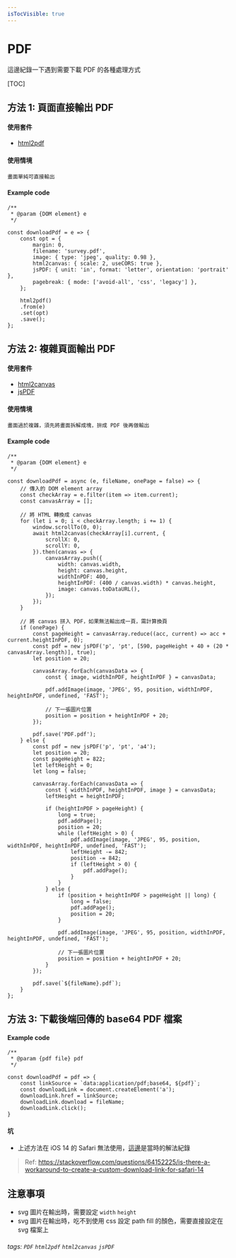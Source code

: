 ```yaml
---
isTocVisible: true
---
```

# PDF

這邊紀錄一下遇到需要下載 PDF 的各種處理方式

[TOC]


方法 1: 頁面直接輸出 PDF 
---

#### 使用套件
- [html2pdf](https://ekoopmans.github.io/html2pdf.js/)

#### 使用情境

    畫面單純可直接輸出

#### Example code
```javascript= 
/**
 * @param {DOM element} e
 */

const downloadPdf = e => {
    const opt = {
        margin: 0,
        filename: 'survey.pdf',
        image: { type: 'jpeg', quality: 0.98 },
        html2canvas: { scale: 2, useCORS: true },
        jsPDF: { unit: 'in', format: 'letter', orientation: 'portrait' },
        pagebreak: { mode: ['avoid-all', 'css', 'legacy'] },
    };

    html2pdf()
    .from(e)
    .set(opt)
    .save();
};
```

方法 2: 複雜頁面輸出 PDF 
---
#### 使用套件 
- [html2canvas](https://html2canvas.hertzen.com/) 
- [jsPDF](https://github.com/MrRio/jsPDF)

#### 使用情境
    畫面過於複雜，須先將畫面拆解成塊，拚成 PDF 後再做輸出

#### Example code
```javascript=
/**
 * @param {DOM element} e
 */

const downloadPdf = async (e, fileName, onePage = false) => {
    // 傳入的 DOM element array
    const checkArray = e.filter(item => item.current);
    const canvasArray = [];

    // 將 HTML 轉換成 canvas
    for (let i = 0; i < checkArray.length; i += 1) {
        window.scrollTo(0, 0);
        await html2canvas(checkArray[i].current, {
            scrollX: 0,
            scrollY: 0,
        }).then(canvas => {
            canvasArray.push({
                width: canvas.width,
                height: canvas.height,
                widthInPDF: 400,
                heightInPDF: (400 / canvas.width) * canvas.height,
                image: canvas.toDataURL(),
            });
        });
    }

    // 將 canvas 拼入 PDF，如果無法輸出成一頁，需計算換頁
    if (onePage) {
        const pageHeight = canvasArray.reduce((acc, current) => acc + current.heightInPDF, 0);
        const pdf = new jsPDF('p', 'pt', [590, pageHeight + 40 + (20 * canvasArray.length)], true);
        let position = 20;

        canvasArray.forEach(canvasData => {
            const { image, widthInPDF, heightInPDF } = canvasData;

            pdf.addImage(image, 'JPEG', 95, position, widthInPDF, heightInPDF, undefined, 'FAST');

            // 下一張圖片位置
            position = position + heightInPDF + 20;
        });

        pdf.save('PDF.pdf');
    } else {
        const pdf = new jsPDF('p', 'pt', 'a4');
        let position = 20;
        const pageHeight = 822;
        let leftHeight = 0;
        let long = false;

        canvasArray.forEach(canvasData => {
            const { widthInPDF, heightInPDF, image } = canvasData;
            leftHeight = heightInPDF;

            if (heightInPDF > pageHeight) {
                long = true;
                pdf.addPage();
                position = 20;
                while (leftHeight > 0) {
                    pdf.addImage(image, 'JPEG', 95, position, widthInPDF, heightInPDF, undefined, 'FAST');
                    leftHeight -= 842;
                    position -= 842;
                    if (leftHeight > 0) {
                        pdf.addPage();
                    }
                }
            } else {
                if (position + heightInPDF > pageHeight || long) {
                    long = false;
                    pdf.addPage();
                    position = 20;
                }

                pdf.addImage(image, 'JPEG', 95, position, widthInPDF, heightInPDF, undefined, 'FAST');

                // 下一張圖片位置
                position = position + heightInPDF + 20;
            }
        });

        pdf.save(`${fileName}.pdf`);
    }
};
```

方法 3: 下載後端回傳的 base64 PDF 檔案
---

#### Example code
```javascript=
/**
 * @param {pdf file} pdf
 */

const downloadPdf = pdf => {
    const linkSource = `data:application/pdf;base64, ${pdf}`;
    const downloadLink = document.createElement('a');
    downloadLink.href = linkSource;
    downloadLink.download = fileName;
    downloadLink.click();
}
```

#### 坑
- 上述方法在 iOS 14 的 Safari 無法使用，[這邊](https://25sprout.slack.com/archives/G07AKRYLQ/p1615803197012000)是當時的解法紀錄

> Ref: https://stackoverflow.com/questions/64152225/is-there-a-workaround-to-create-a-custom-download-link-for-safari-14



注意事項
---

- svg 圖片在輸出時，需要設定  `width` `height`
- svg 圖片在輸出時，吃不到使用 css 設定 path fill 的顏色，需要直接設定在 svg 檔案上

###### tags: `PDF` `html2pdf` `html2canvas` `jsPDF`
